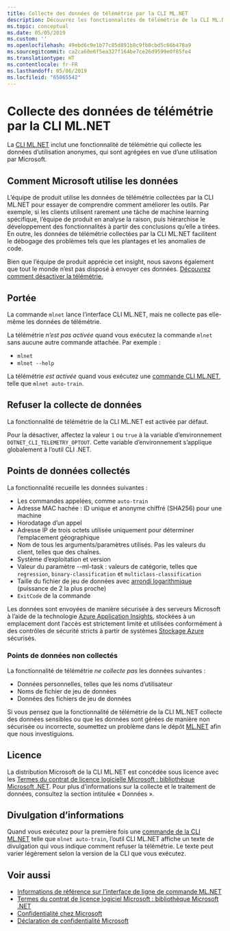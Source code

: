 ```yaml
---
title: Collecte des données de télémétrie par la CLI ML.NET
description: Découvrez les fonctionnalités de télémétrie de la CLI ML.NET, qui collectent des informations d’utilisation à des fins d’analyse, les types de données collectées et comment désactiver la télémétrie. En outre, vous trouverez des liens vers le contrat de licence de .NET et des informations sur la conformité de Microsoft au RGPD.
ms.topic: conceptual
ms.date: 05/05/2019
ms.custom: ''
ms.openlocfilehash: 49ebd6c9e1b77c85d891b8c9fb8cbd5c66b478a9
ms.sourcegitcommit: ca2ca60e6f5ea327f164be7ce26d9599e0f85fe4
ms.translationtype: HT
ms.contentlocale: fr-FR
ms.lasthandoff: 05/06/2019
ms.locfileid: "65065542"
---
```

# <a name="telemetry-collection-by-the-mlnet-cli"></a>Collecte des données de télémétrie par la CLI ML.NET

La [CLI ML.NET](http://aka.ms/mlnet-cli) inclut une fonctionnalité de télémétrie qui collecte les données d’utilisation anonymes, qui sont agrégées en vue d’une utilisation par Microsoft.

## <a name="how-microsoft-uses-the-data"></a>Comment Microsoft utilise les données

L’équipe de produit utilise les données de télémétrie collectées par la CLI ML.NET pour essayer de comprendre comment améliorer les outils. Par exemple, si les clients utilisent rarement une tâche de machine learning spécifique, l’équipe de produit en analyse la raison, puis hiérarchise le développement des fonctionnalités à partir des conclusions qu’elle a tirées. En outre, les données de télémétrie collectées par la CLI ML.NET facilitent le débogage des problèmes tels que les plantages et les anomalies de code. 

Bien que l’équipe de produit apprécie cet insight, nous savons également que tout le monde n’est pas disposé à envoyer ces données. [Découvrez comment désactiver la télémétrie.](#opt-out-of-data-collection)

## <a name="scope"></a>Portée

La commande `mlnet` lance l’interface CLI ML.NET, mais ne collecte pas elle-même les données de télémétrie.

La télémétrie *n’est pas activée* quand vous exécutez la commande `mlnet` sans aucune autre commande attachée. Par exemple :

- `mlnet`
- `mlnet --help`

La télémétrie *est activée* quand vous exécutez une [commande CLI ML.NET](../reference/ml-net-cli-reference.md), telle que `mlnet auto-train`.

## <a name="opt-out-of-data-collection"></a>Refuser la collecte de données

La fonctionnalité de télémétrie de la CLI ML.NET est activée par défaut.

Pour la désactiver, affectez la valeur `1` ou `true` à la variable d’environnement `DOTNET_CLI_TELEMETRY_OPTOUT`. Cette variable d’environnement s’applique globalement à l’outil CLI .NET.

## <a name="data-points-collected"></a>Points de données collectés

La fonctionnalité recueille les données suivantes :

- Les commandes appelées, comme `auto-train`
- Adresse MAC hachée : ID unique et anonyme chiffré (SHA256) pour une machine
- Horodatage d’un appel
- Adresse IP de trois octets utilisée uniquement pour déterminer l’emplacement géographique
- Nom de tous les arguments/paramètres utilisés. Pas les valeurs du client, telles que des chaînes.
- Système d’exploitation et version
- Valeur du paramètre --ml-task : valeurs de catégorie, telles que `regression`, `binary-classification` et `multiclass-classification`
- Taille du fichier de jeu de données avec [arrondi logarithmique](https://en.wikipedia.org/wiki/Rounding#Rounding_to_a_specified_power) (puissance de 2 la plus proche)
- `ExitCode` de la commande

Les données sont envoyées de manière sécurisée à des serveurs Microsoft à l’aide de la technologie [Azure Application Insights](https://azure.microsoft.com/services/application-insights/), stockées à un emplacement dont l’accès est strictement limité et utilisées conformément à des contrôles de sécurité stricts à partir de systèmes [Stockage Azure](https://azure.microsoft.com/services/storage/) sécurisés.

### <a name="data-points-not-collected"></a>Points de données non collectés
La fonctionnalité de télémétrie *ne collecte pas* les données suivantes :
- Données personnelles, telles que les noms d’utilisateur
- Noms de fichier de jeu de données
- Données des fichiers de jeu de données

Si vous pensez que la fonctionnalité de télémétrie de la CLI ML.NET collecte des données sensibles ou que les données sont gérées de manière non sécurisée ou incorrecte, soumettez un problème dans le dépôt [ML.NET](https://github.com/dotnet/machinelearning) afin que nous investiguions.

## <a name="license"></a>Licence

La distribution Microsoft de la CLI ML.NET est concédée sous licence avec les [Termes du contrat de licence logicielle Microsoft : bibliothèque Microsoft .NET](https://aka.ms/dotnet-core-eula). Pour plus d’informations sur la collecte et le traitement de données, consultez la section intitulée « Données ».

## <a name="disclosure"></a>Divulgation d’informations

Quand vous exécutez pour la première fois une [commande de la CLI ML.NET](../reference/ml-net-cli-reference.md) telle que `mlnet auto-train`, l’outil CLI ML.NET affiche un texte de divulgation qui vous indique comment refuser la télémétrie. Le texte peut varier légèrement selon la version de la CLI que vous exécutez.

## <a name="see-also"></a>Voir aussi
- [Informations de référence sur l’interface de ligne de commande ML.NET](../reference/ml-net-cli-reference.md)
- [Termes du contrat de licence logiciel Microsoft : bibliothèque Microsoft .NET](https://aka.ms/dotnet-core-eula)
- [Confidentialité chez Microsoft](https://www.microsoft.com/en-us/trustcenter/privacy/)
- [Déclaration de confidentialité Microsoft](https://privacy.microsoft.com/en-us/privacystatement)
